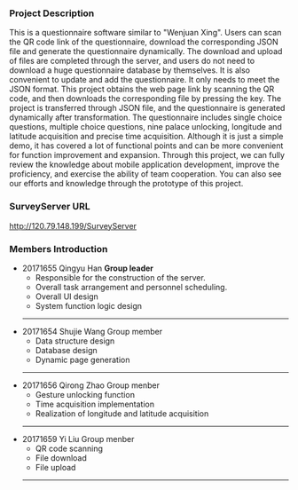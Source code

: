 ### Project Description
 This is a questionnaire software similar to "Wenjuan Xing". Users can scan the QR code link of the questionnaire, download the corresponding JSON file and generate the questionnaire dynamically. The download and upload of files are completed through the server, and users do not need to download a huge questionnaire database by themselves. It is also convenient to update and add the questionnaire. It only needs to meet the JSON format. This project obtains the web page link by scanning the QR code, and then downloads the corresponding file by pressing the key. The project is transferred through JSON file, and the questionnaire is generated dynamically after transformation. The questionnaire includes single choice questions, multiple choice questions, nine palace unlocking, longitude and latitude acquisition and precise time acquisition. Although it is just a simple demo, it has covered a lot of functional points and can be more convenient for function improvement and expansion. Through this project, we can fully review the knowledge about mobile application development, improve the proficiency, and exercise the ability of team cooperation. You can also see our efforts and knowledge through the prototype of this project.
 ### SurveyServer URL
  http://120.79.148.199/SurveyServer
 ### Members Introduction
 + 20171655 Qingyu Han
    **Group leader**
    + Responsible for the construction of the server.
    + Overall task arrangement and personnel scheduling.
    + Overall UI design
    + System function logic design
    ---
 + 20171654 Shujie Wang
    Group member
    + Data structure design
    + Database design
    + Dynamic page generation
    ---
 + 20171656 Qirong Zhao
    Group menber
    + Gesture unlocking function
    + Time acquisition implementation
    + Realization of longitude and latitude acquisition
    ---
 + 20171659 Yi Liu
    Group menber
    + QR code scanning
    + File download
    + File upload
    ---